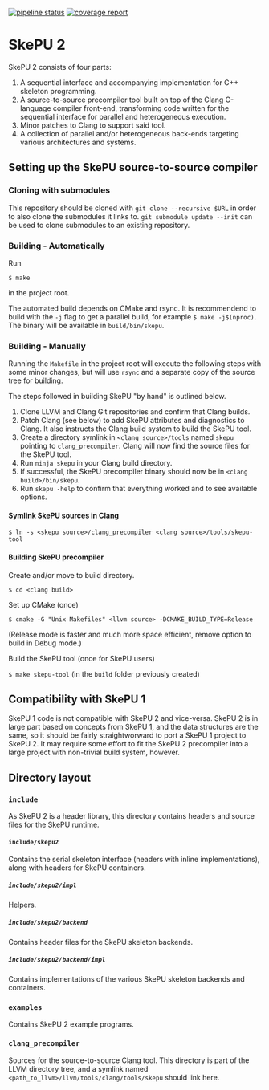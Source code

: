 [![pipeline status](https://gitlab.ida.liu.se/exa2pro/skepu/badges/master/pipeline.svg)](https://gitlab.ida.liu.se/exa2pro/skepu/commits/master)
[![coverage report](https://gitlab.ida.liu.se/exa2pro/skepu/badges/master/coverage.svg)](https://gitlab.ida.liu.se/exa2pro/skepu/commits/master)

# SkePU 2

SkePU 2 consists of four parts:

1. A sequential interface and accompanying implementation for C++ skeleton programming.
2. A source-to-source precompiler tool built on top of the Clang C-language compiler front-end,
	transforming code written for the sequential interface for parallel and heterogeneous execution.
3. Minor patches to Clang to support said tool.
4. A collection of parallel and/or heterogeneous back-ends targeting various architectures and systems.

## Setting up the SkePU source-to-source compiler

### Cloning with submodules

This repository should be cloned with `git clone --recursive $URL` in
order to also clone the submodules it links to. `git submodule update --init`
can be used to clone submodules to an existing repository.

### Building - Automatically

Run

`$ make`

in the project root.

The automated build depends on CMake and rsync. It is recommendend to
build with the `-j` flag to get a parallel build, for example `$ make
-j$(nproc)`. The binary will be available in `build/bin/skepu`.


### Building - Manually

Running the `Makefile` in the project root will execute the following
steps with some minor changes, but will use `rsync` and a separate
copy of the source tree for building.

The steps followed in building SkePU "by hand" is outlined below.

1. Clone LLVM and Clang Git repositories and confirm that Clang builds.
2. Patch Clang (see below) to add SkePU attributes and diagnostics to Clang.
	It also instructs the Clang build system to build the SkePU tool.
3. Create a directory symlink in `<clang source>/tools` named `skepu` pointing to `clang_precompiler`.
	Clang will now find the source files for the SkePU tool.
4. Run `ninja skepu` in your Clang build directory.
5. If successful, the SkePU precompiler binary should now be in `<clang build>/bin/skepu`.
6. Run `skepu -help` to confirm that everything worked and to see available options.


#### Symlink SkePU sources in Clang

`$ ln -s <skepu source>/clang_precompiler <clang source>/tools/skepu-tool`

#### Building SkePU precompiler

Create and/or move to build directory.

`$ cd <clang build>`

Set up CMake (once)

`$ cmake -G "Unix Makefiles" <llvm source> -DCMAKE_BUILD_TYPE=Release`

(Release mode is faster and much more space efficient, remove option to build in Debug mode.)

Build the SkePU tool (once for SkePU users)

`$ make skepu-tool` (in the `build` folder previously created)

## Compatibility with SkePU 1

SkePU 1 code is not compatible with SkePU 2 and vice-versa. SkePU 2 is in large part based on concepts from SkePU 1, and the data structures are the same, so it should be fairly straightworward to port a SkePU 1 project to SkePU 2. It may require some effort to fit the SkePU 2 precompiler into a large project with non-trivial build system, however.

## Directory layout


### `include`

As SkePU 2 is a header library, this directory contains headers and source files for the SkePU runtime.

#### `include/skepu2`

Contains the serial skeleton interface (headers with inline implementations), along with headers for SkePU containers.

##### `include/skepu2/impl`

Helpers.

##### `include/skepu2/backend`

Contains header files for the SkePU skeleton backends.

##### `include/skepu2/backend/impl`

Contains implementations of the various SkePU skeleton backends and containers.

### `examples`

Contains SkePU 2 example programs.

### `clang_precompiler`

Sources for the source-to-source Clang tool. This directory is part of the LLVM directory tree, and a symlink named `<path_to_llvm>/llvm/tools/clang/tools/skepu` should link here.
